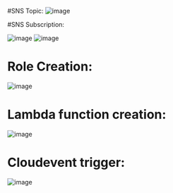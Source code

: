 #SNS Topic:
![image](https://user-images.githubusercontent.com/54719289/109360650-96d2ba00-78ad-11eb-914a-4844c9cc1387.png)

#SNS Subscription:

![image](https://user-images.githubusercontent.com/54719289/109360750-bc5fc380-78ad-11eb-9ddd-f4a92c047832.png)
![image](https://user-images.githubusercontent.com/54719289/109360801-dbf6ec00-78ad-11eb-88f3-acaeee6e418c.png)

# Role Creation:

![image](https://user-images.githubusercontent.com/54719289/109361274-ac94af00-78ae-11eb-8c0e-2c6c02b54bba.png)


# Lambda function creation:

![image](https://user-images.githubusercontent.com/54719289/109361196-8c64f000-78ae-11eb-8083-303e89cf01ba.png)

# Cloudevent trigger:

![image](https://user-images.githubusercontent.com/54719289/109362584-507f5a00-78b1-11eb-9c6e-d5e33edb26ad.png)

